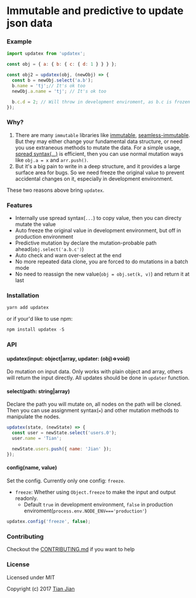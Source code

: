 Immutable and predictive to update json data
=================================

### Example
```js
import updatex from 'updatex';

const obj = { a: { b: { c: { d: 1 } } } };

const obj2 = updatex(obj, (newObj) => {
  const b = newObj.select('a.b');
  b.name = 'tj';// It's ok too
  newObj.a.name = 'tj'; // It's ok too

  b.c.d = 2; // Will throw in development enviroment, as b.c is frozen
});
```

### Why?
1. There are many `immutable` libraries like [immutable](https://www.npmjs.com/package/immutable), [seamless-immutable](https://www.npmjs.com/package/seamless-immutable). But they may either change your fundamental data structure, or need you use extraneous methods to mutate the data. For a simple usage, [spread syntax(...)](https://developer.mozilla.org/en-US/docs/Web/JavaScript/Reference/Operators/Spread_operator) is efficient, then you can use normal mutation ways like `obj.a = x` and `arr.push()`. 
2. But it's a big pain to write in a deep structure, and it provides a large surface area for bugs. So we need freeze the original value to prevent accidental changes on it, especially in development environment. 

These two reasons above bring `updatex`.

### Features
* Internally use spread syntax(`...`) to copy value, then you can directy mutate the value
* Auto freeze the original value in development environment, but off in production environment
* Predictive mutation by declare the mutation-probable path ahead(`obj.select('a.b.c')`)
* Auto check and warn over-select at the end
* No more repeated data clone, you are forced to do mutations in a batch mode
* No need to reassign the new value(`obj = obj.set(k, v)`) and return it at last

### Installation
```js
yarn add updatex
```
or if your'd like to use npm:
```js
npm install updatex -S
```

### API

#### updatex(input: object|array, updater: (obj)=>void)
Do mutation on input data. Only works with plain object and array, others will return the input directly. All updates should be done in `updater` function.

#### select(path: string|array)
Declare the path you will mutate on, all nodes on the path will be cloned. Then you can use assignment syntax(`=`) and other mutation methods to manipulate the nodes.
```js
updatex(state, (newState) => {
  const user = newState.select('users.0');
  user.name = 'Tian';

  newState.users.push({ name: 'Jian' });
});
```

#### config(name, value)
Set the config. Currently only one config: `freeze`. 
* `freeze`: Whether using `Object.freeze` to make the input and output readonly. 
  * Default `true` in development environment, `false` in production enviroment(`process.env.NODE_ENV==='production'`)
```js
updatex.config('freeze', false);
```

### Contributing
Checkout the [CONTRIBUTING.md](/CONTRIBUTING.md) if you want to help

### License
Licensed under MIT

Copyright (c) 2017 [Tian Jian](https://github.com/tianjianchn)
